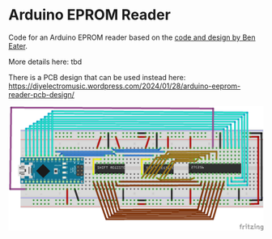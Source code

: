 # Arduino EPROM Reader

Code for an Arduino EPROM reader based on the [code and design by Ben Eater](https://github.com/beneater/eeprom-programmer).

More details here: tbd

There is a PCB design that can be used instead here: https://diyelectromusic.wordpress.com/2024/01/28/arduino-eeprom-reader-pcb-design/

![Fritzing diagram of the EPROM reader circuitry for Arduino](https://github.com/diyelectromusic/sdemp/blob/main/src/Misc/Arduino_EPROM_Reader/Arduino-EEPROM-Reader_bb.png?raw=true)
